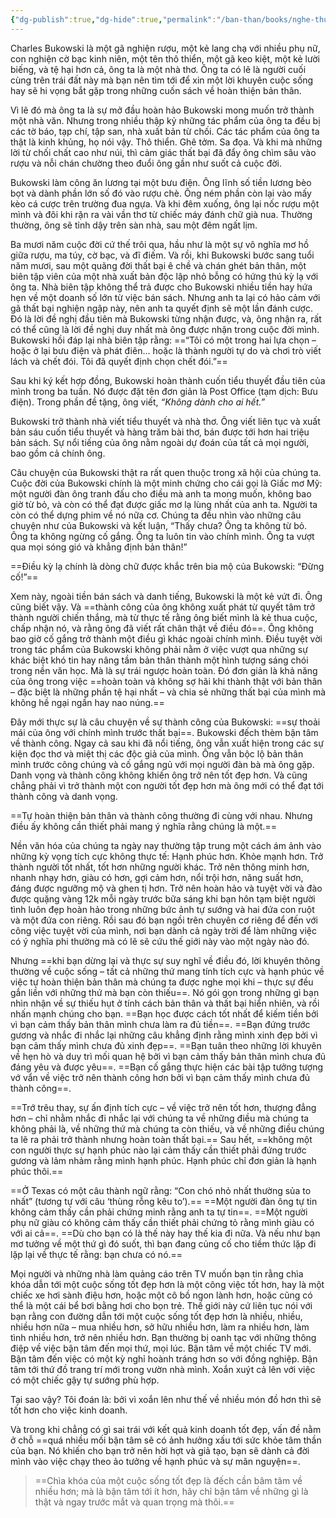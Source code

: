 ```yaml
---
{"dg-publish":true,"dg-hide":true,"permalink":"/ban-than/books/nghe-thuat-tinh-te-cua-viec-dech-quan-tam-mm/dung-co/","hide":true,"dgPassFrontmatter":true}
---
```


Charles Bukowski là một gã nghiện rượu, một kẻ lang chạ với nhiều phụ nữ, con nghiện cờ bạc kinh niên, một tên thô thiển, một gã keo kiệt, một kẻ lười biếng, và tệ hại hơn cả, ông ta là một nhà thơ. Ông ta có lẽ là người cuối cùng trên trái đất này mà bạn nên tìm tới để xin một lời khuyên cuộc sống hay sẽ hi vọng bắt gặp trong những cuốn sách về hoàn thiện bản thân. 

Vì lẽ đó mà ông ta là sự mở đầu hoàn hảo Bukowski mong muốn trở thành một nhà văn. Nhưng trong nhiều thập kỷ những tác phẩm của ông ta đều bị các tờ báo, tạp chí, tập san, nhà xuất bản từ chối. Các tác phẩm của ông ta thật là kinh khủng, họ nói vậy. Thô thiển. Ghê tởm. Sa đọa. Và khi mà những lời từ chối chất cao như núi, thì cảm giác thất bại đã đẩy ông chìm sâu vào rượu và nỗi chán chường theo đuổi ông gần như suốt cả cuộc đời. 

Bukowski làm công ăn lương tại một bưu điện. Ông lĩnh số tiền lương bèo bọt và dành phần lớn số đó vào rượu chè. Ông ném phần còn lại vào mấy kèo cá cược trên trường đua ngựa. Và khi đêm xuống, ông lại nốc rượu một mình và đôi khi rặn ra vài vần thơ từ chiếc máy đánh chữ già nua. Thường thường, ông sẽ tỉnh dậy trên sàn nhà, sau một đêm ngất lịm. 

Ba mươi năm cuộc đời cứ thế trôi qua, hầu như là một sự vô nghĩa mơ hồ giữa rượu, ma túy, cờ bạc, và đĩ điếm. Và rồi, khi Bukowski bước sang tuổi năm mươi, sau một quãng đời thất bại ê chề và chán ghét bản thân, một biên tập viên của một nhà xuất bản độc lập nhỏ bỗng có hứng thú kỳ lạ với ông ta. Nhà biên tập không thể trả được cho Bukowski nhiều tiền hay hứa hẹn về một doanh số lớn từ việc bán sách. Nhưng anh ta lại có hảo cảm với gã thất bại nghiện ngập này, nên anh ta quyết định sẽ một lần đánh cược. Đó là lời đề nghị đầu tiên mà Bukowski từng nhận được, và, ông nhận ra, rất có thể cũng là lời đề nghị duy nhất mà ông được nhận trong cuộc đời mình. Bukowski hồi đáp lại nhà biên tập rằng: ==“Tôi có một trong hai lựa chọn – hoặc ở lại bưu điện và phát điên... hoặc là thành người tự do và chơi trò viết lách và chết đói. Tôi đã quyết định chọn chết đói.”==
<!--SR:!2023-08-26,3,250-->

Sau khi ký kết hợp đồng, Bukowski hoàn thành cuốn tiểu thuyết đầu tiên của mình trong ba tuần. Nó được đặt tên đơn giản là Post Office (tạm dịch: Bưu điện). Trong phần đề tặng, ông viết, *“Không dành cho ai hết.”*

Bukowski trở thành nhà viết tiểu thuyết và nhà thơ. Ông viết liên tục và xuất bản sáu cuốn tiểu thuyết và hàng trăm bài thơ, bán được tới hơn hai triệu bản sách. Sự nổi tiếng của ông nằm ngoài dự đoán của tất cả mọi người, bao gồm cả chính ông. 

Câu chuyện của Bukowski thật ra rất quen thuộc trong xã hội của chúng ta. Cuộc đời của Bukowski chính là một minh chứng cho cái gọi là Giấc mơ Mỹ: một người đàn ông tranh đấu cho điều mà anh ta mong muốn, không bao giờ từ bỏ, và còn có thể đạt được giấc mơ lạ lùng nhất của anh ta. Người ta còn có thể dựng phim về nó nữa cơ. Chúng ta đều nhìn vào những câu chuyện như của Bukowski và kết luận, “Thấy chưa? Ông ta không từ bỏ. Ông ta không ngừng cố gắng. Ông ta luôn tin vào chính mình. Ông ta vượt qua mọi sóng gió và khẳng định bản thân!” 

==Điều kỳ lạ chính là dòng chữ được khắc trên bia mộ của Bukowski: “Đừng cố!”==
<!--SR:!2023-08-26,3,250-->

Xem này, ngoài tiền bán sách và danh tiếng, Bukowski là một kẻ vứt đi. Ông cũng biết vậy. Và ==thành công của ông không xuất phát từ quyết tâm trở thành người chiến thắng, mà từ thực tế rằng ông biết mình là kẻ thua cuộc, chấp nhận nó, và rằng ông đã viết rất chân thật về điều đó==. Ông không bao giờ cố gắng trở thành một điều gì khác ngoài chính mình. Điều tuyệt vời trong tác phẩm của Bukowski không phải nằm ở việc vượt qua những sự khác biệt khó tin hay nâng tầm bản thân thành một hình tượng sáng chói trong nền văn học. Mà là sự trái ngược hoàn toàn. Đó đơn giản là khả năng của ông trong việc ==hoàn toàn và không sợ hãi khi thành thật với bản thân – đặc biệt là những phần tệ hại nhất – và chia sẻ những thất bại của mình mà không hề ngại ngần hay nao núng.== 
<!--SR:!2023-08-26,3,250!2023-08-27,3,250-->

Đây mới thực sự là câu chuyện về sự thành công của Bukowski: ==sự thoải mái của ông với chính mình trước thất bại==. Bukowski đếch thèm bận tâm về thành công. Ngay cả sau khi đã nổi tiếng, ông vẫn xuất hiện trong các sự kiện đọc thơ và miệt thị các độc giả của mình. Ông vẫn bộc lộ bản thân mình trước công chúng và cố gắng ngủ với mọi người đàn bà mà ông gặp. Danh vọng và thành công không khiến ông trở nên tốt đẹp hơn. Và cũng chẳng phải vì trở thành một con người tốt đẹp hơn mà ông mới có thể đạt tới thành công và danh vọng. 
<!--SR:!2023-08-26,3,250-->

==Tự hoàn thiện bản thân và thành công thường đi cùng với nhau. Nhưng điều ấy không cần thiết phải mang ý nghĩa rằng chúng là một.== 
<!--SR:!2023-08-26,3,250-->

Nền văn hóa của chúng ta ngày nay thường tập trung một cách ám ảnh vào những kỳ vọng tích cực không thực tế: Hạnh phúc hơn. Khỏe mạnh hơn. Trở thành người tốt nhất, tốt hơn những người khác. Trở nên thông minh hơn, nhanh nhạy hơn, giàu có hơn, gợi cảm hơn, nổi trội hơn, năng suất hơn, đáng được ngưỡng mộ và ghen tị hơn. Trở nên hoàn hảo và tuyệt vời và đào được quặng vàng 12k mỗi ngày trước bữa sáng khi bạn hôn tạm biệt người tình luôn đẹp hoàn hảo trong những bức ảnh tự sướng và hai đứa con ruột và một đứa con riêng. Rồi sau đó bạn ngồi trên chuyên cơ riêng để đến với công việc tuyệt vời của mình, nơi bạn dành cả ngày trời để làm những việc có ý nghĩa phi thường mà có lẽ sẽ cứu thế giới này vào một ngày nào đó. 

Nhưng ==khi bạn dừng lại và thực sự suy nghĩ về điều đó, lời khuyên thông thường về cuộc sống – tất cả những thứ mang tính tích cực và hạnh phúc về việc tự hoàn thiện bản thân mà chúng ta được nghe mọi khi – thực sự đều gắn liền với những thứ mà bạn còn thiếu==. Nó gói gọn trong những gì bạn nhìn nhận về sự thiếu hụt ở tính cách bản thân và thất bại hiển nhiên, và rồi nhấn mạnh chúng cho bạn. ==Bạn học được cách tốt nhất để kiếm tiền bởi vì bạn cảm thấy bản thân mình chưa làm ra đủ tiền==. ==Bạn đứng trước gương và nhắc đi nhắc lại những câu khẳng định rằng mình xinh đẹp bởi vì bạn cảm thấy mình chưa đủ xinh đẹp==. ==Bạn tuân theo những lời khuyên về hẹn hò và duy trì mối quan hệ bởi vì bạn cảm thấy bản thân mình chưa đủ đáng yêu và được yêu==. ==Bạn cố gắng thực hiện các bài tập tưởng tượng vớ vẩn về việc trở nên thành công hơn bởi vì bạn cảm thấy mình chưa đủ thành công==. 
<!--SR:!2023-08-26,3,250!2023-08-27,3,250-->

==Trớ trêu thay, sự ấn định tích cực – về việc trở nên tốt hơn, thượng đẳng hơn – chỉ nhằm nhắc đi nhắc lại với chúng ta về những điều mà chúng ta không phải là, về những thứ mà chúng ta còn thiếu, và về những điều chúng ta lẽ ra phải trở thành nhưng hoàn toàn thất bại.== Sau hết, ==không một con người thực sự hạnh phúc nào lại cảm thấy cần thiết phải đứng trước gương và lảm nhảm rằng mình hạnh phúc. Hạnh phúc chỉ đơn giản là hạnh phúc thôi.== 
<!--SR:!2023-08-26,3,250!2023-08-27,3,250-->

==Ở Texas có một câu thành ngữ rằng: “Con chó nhỏ nhất thường sủa to nhất” (tương tự với câu ‘thùng rỗng kêu to’).== ==Một người đàn ông tự tin không cảm thấy cần phải chứng minh rằng anh ta tự tin==. ==Một người phụ nữ giàu có không cảm thấy cần thiết phải chứng tỏ rằng mình giàu có với ai cả==. ==Dù cho bạn có là thế này hay thế kia đi nữa. Và nếu như bạn mơ tưởng về một thứ gì đó suốt, thì bạn đang củng cố cho tiềm thức lặp đi lặp lại về thực tế rằng: bạn chưa có nó.== 
<!--SR:!2023-08-26,3,250!2023-08-25,1,230-->

Mọi người và những nhà làm quảng cáo trên TV muốn bạn tin rằng chìa khóa dẫn tới một cuộc sống tốt đẹp hơn là một công việc tốt hơn, hay là một chiếc xe hơi sành điệu hơn, hoặc một cô bồ ngon lành hơn, hoặc cũng có thể là một cái bể bơi bằng hơi cho bọn trẻ. Thế giới này cứ liên tục nói với bạn rằng con đường dẫn tới một cuộc sống tốt đẹp hơn là nhiều, nhiều, nhiều hơn nữa – mua nhiều hơn, sở hữu nhiều hơn, làm ra nhiều hơn, làm tình nhiều hơn, trở nên nhiều hơn. Bạn thường bị oanh tạc với những thông điệp về việc bận tâm đến mọi thứ, mọi lúc. Bận tâm về một chiếc TV mới. Bận tâm đến việc có một kỳ nghỉ hoành tráng hơn so với đồng nghiệp. Bận tâm tới thứ đồ trang trí mới trong vườn nhà mình. Xoắn xuýt cả lên với việc có một chiếc gậy tự sướng phù hợp. 

Tại sao vậy? Tôi đoán là: bởi vì xoắn lên như thế về nhiều món đồ hơn thì sẽ tốt hơn cho việc kinh doanh. 

Và trong khi chẳng có gì sai trái với kết quả kinh doanh tốt đẹp, vấn đề nằm ở chỗ ==quá nhiều mối bận tâm sẽ có ảnh hưởng xấu tới sức khỏe tâm thần của bạn. Nó khiến cho bạn trở nên hời hợt và giả tạo, bạn sẽ dành cả đời mình vào việc chạy theo ảo tưởng về hạnh phúc và sự mãn nguyện==. 
<!--SR:!2023-08-26,3,250-->

> ==Chìa khóa của một cuộc sống tốt đẹp là đếch cần bâm tâm về nhiều hơn; mà là bận tâm tới ít hơn, hãy chỉ bận tâm về những gì là thật và ngay trước mắt và quan trọng mà thôi.== 
<!--SR:!2023-08-26,3,250-->